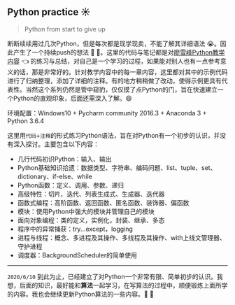 ## Python practice :sunny:
> Python from start to give up

断断续续用过几次Python，但是每次都是现学现卖，不能了解其详细语法 :sob:。因此产生了一个持续push的想法 :muscle: :muscle:。这里的代码与笔记都是对[廖雪峰Python教学内容](https://www.liaoxuefeng.com/wiki/1016959663602400) :point_left: 的练习与总结，对自己是一个学习的过程，如果能对别人也有一点参考意义的话，那是非常好的。针对教学内容中的每一章内容，这里都对其中的示例代码进行了归纳整理，添加了详细的注释。有的地方稍稍做了改动，使得示例更具有代表性。当然这个系列仍然是管中窥豹，仅仅摸了点Python的门，旨在快速建立一个Python的直观印象，后面还需深入了解。:smile:

环境配置：Windows10 + Pycharm community 2016.3 + Anaconda 3 + Python 3.6.4

这里用`代码`+`注释`的形式练习Python语法，旨在对Python有一个初步的认识，并没有深入探讨。主要包含以下内容：

- 几行代码初识Python：输入、输出
- Python基础知识拾遗：数据类型、字符串、编码问题、list、tuple、set、dictionary、if-else、while
- Python函数：定义、调用、参数、递归
- 高级特性：切片、迭代、列表生成式、生成器、迭代器
- 函数式编程：高阶函数、返回函数、匿名函数、装饰器、偏函数
- 模块：使用Python中强大的模块并管理自己的模块
- 面向对象编程：类的定义，实例化，封装、继承、多态
- 程序中的异常捕获：try...except，logging
- 进程与线程：概念、多进程及其操作、多线程及其操作、with上线文管理器、守护进程
- 调度器：BackgroundScheduler的简单使用

---
`2020/6/10`
到此为止，已经建立了对Python一个非常有限、简单初步的认识。我想，后面的知识，最好能和**算法**一起学习，在写算法的过程中，顺便锻炼上面所学的内容。我也会继续更新Python算法的一些内容。:snake: :snake: